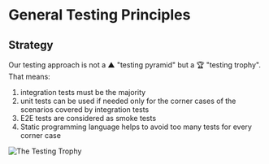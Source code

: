 # General Testing Principles

## Strategy

Our testing approach is not a ▲ "testing pyramid" but a 🏆 "testing trophy". That means:

1.  integration tests must be the majority
1.  unit tests can be used if needed only for the corner cases of the scenarios covered by integration tests
1.  E2E tests are considered as smoke tests
1.  Static programming language helps to avoid too many tests for every corner case

![The Testing Trophy](https://pbs.twimg.com/media/DVUoM94VQAAzuws?format=jpg&name=900x900)

